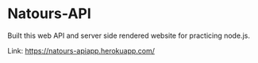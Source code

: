 # Natours-API
Built this web API and server side rendered website for practicing node.js.

Link: https://natours-apiapp.herokuapp.com/
